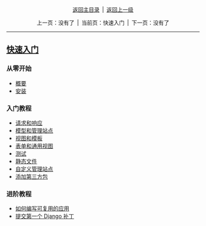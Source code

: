 <div id="top" style="text-align: center;">

[返回主目录](/docs/index)&ensp;|&ensp;[返回上一级](../index)

上一页：没有了&ensp;|&ensp;当前页：快速入门&ensp;|&ensp;下一页：没有了

</div>

---

## [快速入门](./index)

### 从零开始

- [概要](./从零开始/概要)
- [安装](./从零开始/安装)

### 入门教程

- [请求和响应](./入门教程/请求和响应)
- [模型和管理站点](./入门教程/模型和管理站点)
- [视图和模板](./入门教程/视图和模板)
- [表单和通用视图](./入门教程/表单和通用视图)
- [测试](./入门教程/测试)
- [静态文件](./入门教程/静态文件)
- [自定义管理站点](./入门教程/自定义管理站点)
- [添加第三方包](./入门教程/添加第三方包)

### 进阶教程

- [如何编写可复用的应用](./进阶教程/如何编写可复用的应用)
- [提交第一个 Django 补丁](./进阶教程/提交第一个%20Django%20补丁)
